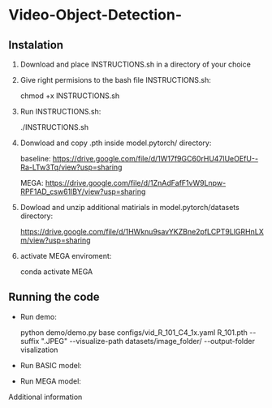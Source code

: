 # Video-Object-Detection-


## Instalation

1) Download and place INSTRUCTIONS.sh in a directory of your choice 

2) Give right permisions to the bash file INSTRUCTIONS.sh:
   
    chmod +x INSTRUCTIONS.sh

3) Run INSTRUCTIONS.sh:
 
    ./INSTRUCTIONS.sh

4) Donwload and copy .pth inside model.pytorch/ directory:

    baseline: https://drive.google.com/file/d/1W17f9GC60rHU47lUeOEfU--Ra-LTw3Tq/view?usp=sharing

    MEGA: https://drive.google.com/file/d/1ZnAdFafF1vW9Lnpw-RPF1AD_csw61lBY/view?usp=sharing

6) Dowload and unzip additional matirials in model.pytorch/datasets directory:

    https://drive.google.com/file/d/1HWknu9savYKZBne2pfLCPT9LlGRHnLXm/view?usp=sharing

7) activate MEGA enviroment:

    conda activate MEGA

## Running the code
- Run demo:

     python demo/demo.py base configs/vid_R_101_C4_1x.yaml R_101.pth --suffix ".JPEG" --visualize-path datasets/image_folder/ --output-folder visalization 

- Run BASIC model:

- Run MEGA model:

Additional information
